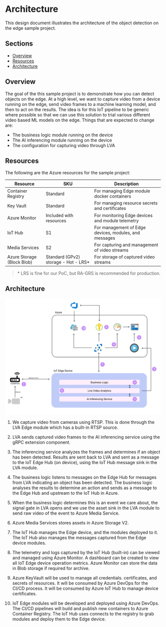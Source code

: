 # Architecture <!-- omit in toc -->

This design document illustrates the architecture of the object detection on the edge sample project.

## Sections <!-- omit in toc -->

- [Overview](#overview)
- [Resources](#resources)
- [Architecture](#architecture)

## Overview

The goal of the this sample project is to demonstrate how you can detect objects on the edge. At a high level, we want to capture video
from a device running on the edge, send video frames to a machine learning model, and then to act on the results. The idea is for this
IoT pipeline to be generic where possible so that we can use this solution to trial various different video based ML models on the edge.
Things that are expected to change are:

- The business logic module running on the device
- The AI inferencing module running on the device
- The configuration for capturing video through LVA

## Resources

The following are the Azure resources for the sample project:

| Resource | SKU      | Description |
| -------  | -------  | ---------   |
| Container Registry    | Standard                  | For managing Edge module docker containers |
| Key Vault             | Standard                  | For managing resource secrets and certificates |
| Azure Monitor         | Included with resources   | For monitoring Edge devices and module telemetry |
| IoT Hub               | S1                        | For management of Edge devices, modules, and messages |
| Media Services        | S2                        | For capturing and management of video streams |
| Azure Storage (Block Blob)| Standard (GPv2) storage - Hot - LRS* | For storage of captured video streams |

> \* LRS is fine for our PoC, but RA-GRS is recommended for production.

## Architecture

![iot architecture](./images/arch-diagram.png)

1. We capture video from cameras using RTSP. This is done through the LVA Edge module which has a built-in RTSP source.

1. LVA sends captured video frames to the AI inferencing service using the gRPC extension component.

1. The inferencing service analyzes the frames and determines if an object has been detected. Results are sent back to LVA and sent as
   a message to the IoT Edge Hub (on device), using the IoT Hub message sink in the LVA module.

1. The business logic listens to messages on the Edge Hub for messages from LVA indicating an object has been detected. The business logic
   analyses the results to determine an action and sends as a message to the Edge Hub and upstream to the IoT Hub in Azure.

1. When the business logic determines this is an event we care about, the signal gate in LVA opens and we use the asset sink in the LVA
   module to send raw video of the event to Azure Media Service.

1. Azure Media Services stores assets in Azure Storage V2.

1. The IoT Hub manages the Edge device, and the modules deployed to it. The IoT Hub also manages the messages captured from the Edge
device modules.

1. The telemetry and logs captured by the IoT Hub (built-in) can be viewed and managed using Azure Monitor. A dashboard can be created
to view all IoT Edge device operation metrics. Azure Monitor can store the data in Blob storage if required for archive.

1. Azure KeyVault will be used to manage all credentials. certificates, and secrets of resources. It will be consumed by Azure DevOps
for the CI/CD process. It will be consumed by Azure IoT Hub to manage device certificates.

1. IoT Edge modules will be developed and deployed using Azure DevOps. The CI/CD pipelines will build and publish new containers to
Azure Container Registry. The IoT Hub uses connects to the registry to grab modules and deploy them to the Edge device.
